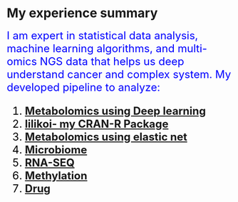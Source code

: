 # My experience summary
<font color='blue' size='5'>I am expert in statistical data analysis, machine learning algorithms, 
and multi-omics NGS data that helps us deep understand cancer and complex system.
<font color='blue' size='5'>
My developed pipeline to analyze:
<font color='black' size='5'>
1. __[Metabolomics using Deep learning](https://github.com/FADHLyemen/deep_learning_metabolomics)__
2. __[lilikoi- my CRAN-R Package](https://github.com/FADHLyemen/lilikoi_summary/tree/master)__
3. __[Metabolomics using elastic net](https://github.com/FADHLyemen/metabolomics_glmnet)__
4. __[Microbiome](https://github.com/FADHLyemen/MICREIOBIOME)__
5. __[RNA-SEQ](https://github.com/FADHLyemen/rnaseq)__
6. __[Methylation](https://github.com/FADHLyemen/methylation_pipeline/blob/master/Methylation_Pipeline_GarmireLab.ipynb)__
7. __[Drug](https://github.com/FADHLyemen/tamdrug)__

